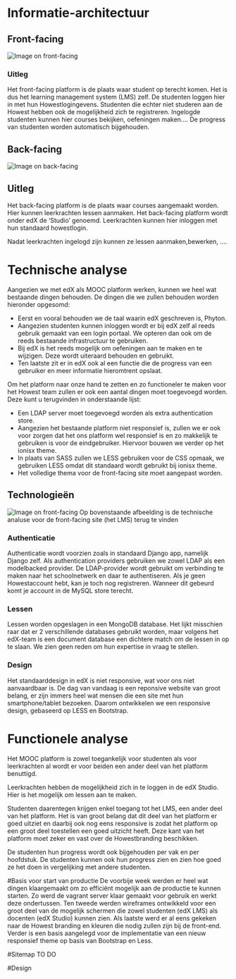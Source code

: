 
# Informatie-architectuur
## Front-facing

![Image on front-facing](images/Front-facing.png "Image front-facing")

### Uitleg
Het front-facing platform is de plaats waar student op terecht komen. Het is dus het learning management system (LMS) zelf. De studenten loggen hier in met hun Howestlogingevens. Studenten die echter niet studeren aan de Howest hebben ook de mogelijkheid zich te registreren. Ingelogde studenten kunnen hier courses bekijken, oefeningen maken…. De progress van studenten worden automatisch bijgehouden.

## Back-facing
![Image on back-facing](images/Back-facing.png "Image back-facing")

## Uitleg
Het back-facing platform is de plaats waar courses aangemaakt worden. Hier kunnen leerkrachten lessen aanmaken. Het back-facing platform wordt onder edX de ‘Studio’ genoemd. Leerkrachten kunnen hier inloggen met hun standaard howestlogin. 


Nadat leerkrachten ingelogd zijn kunnen ze lessen aanmaken,bewerken, …. 

# Technische analyse
Aangezien we met edX als MOOC platform werken, kunnen we heel wat bestaande dingen behouden. De dingen die we zullen behouden worden hieronder opgesomd: 
*	Eerst en vooral behouden we de taal waarin edX geschreven is, Phyton.
*	Aangezien studenten kunnen inloggen wordt er bij edX zelf al reeds gebruik gemaakt van een login portaal. We opteren dan ook om de reeds bestaande infrastructuur te gebruiken.
*	Bij edX is het reeds mogelijk om oefeningen aan te maken en te wijzigen. Deze wordt uiteraard behouden en gebruikt.
*	Ten laatste zit er in edX ook al een functie die de progress van een gebruiker en meer informatie hieromtrent opslaat. 


Om het platform naar onze hand te zetten en zo functioneler te maken voor het Howest team zullen er ook een aantal dingen moet toegevoegd worden. Deze kunt u terugvinden in onderstaande lijst:
*	Een LDAP server moet toegevoegd worden als extra authentication store.
*	Aangezien het bestaande platform niet responsief is, zullen we er ook voor zorgen dat het ons platform wel responsief is en zo makkelijk te gebruiken is voor de eindgebruiker. Hiervoor bouwen we verder op het ionisx theme. 
*	In plaats van SASS zullen we LESS gebruiken voor de CSS opmaak, we gebruiken  LESS omdat dit standaard wordt gebruikt bij ionisx theme.
*	Het volledige thema voor de front-facing site moet aangepast worden.

## Technologieën
![Image on front-facing](images/Front-facingTechnologieën.png "Image front-facing")
Op bovenstaande afbeelding is de technische analuse voor de front-facing site (het LMS) terug te vinden

### Authenticatie
Authenticatie wordt voorzien zoals in standaard Django app, namelijk Django zelf. Als authentication providers gebruiken we zowel LDAP als een modelbacked provider. De LDAP-provider wordt gebruikt om verbinding te maken naar het schoolnetwerk en daar te authentiseren. Als je geen Howestaccount hebt, kan je toch nog registreren. Wanneer dit gebeurd komt je account in de MySQL store terecht.

### Lessen
Lessen worden opgeslagen in een MongoDB database. Het lijkt misschien raar dat er 2 verschillende databases gebruikt worden, maar volgens het edX-team is een document database een dichtere match om de lessen in op te slaan. We zien geen reden om hun expertise in vraag te stellen.

### Design
Het standaarddesign in edX is niet responsive, wat voor ons niet aanvaardbaar is. De dag van vandaag is een reponsive website van groot belang, er zijn immers heel wat mensen die een site met hun smartphone/tablet bezoeken. Daarom ontwikkelen we een responsive design, gebaseerd op LESS en Bootstrap.

# Functionele analyse
Het MOOC platform is zowel toegankelijk voor studenten als voor leerkrachten al wordt er voor beiden een ander deel van het platform benuttigd. 


Leerkrachten hebben de mogelijkheid zich in te loggen in de edX Studio. Hier is het mogelijk om lessen aan te maken.


Studenten daarentegen krijgen enkel toegang tot het LMS, een ander deel van het platform. Het is van groot belang dat dit deel van het platform er goed uitziet en daarbij ook nog eens responsive is zodat het platform op een groot deel toestellen een goed uitzicht heeft. Deze kant van het platform moet zeker en vast over de Howestbranding beschikken.


De studenten hun progress wordt ook bijgehouden per vak en per hoofdstuk. De studenten kunnen ook hun progress zien en zien hoe goed ze het doen in vergelijking met andere studenten.

#Basis voor start van productie
De voorbije week werden er heel wat dingen klaargemaakt om zo efficiënt mogelijk aan de productie te kunnen starten. Zo werd de vagrant server klaar gemaakt voor gebruik en werkt deze ondertussen. Ten tweede werden wireframes ontwikkeld voor een groot deel van de mogelijk schermen die zowel studenten (edX LMS)  als docenten (edX Studio) kunnen zien. Als laatste werd er al eens gekeken naar de Howest branding en kleuren die nodig zullen zijn bij de front-end. Verder is een basis aangelegd voor de implementatie van een nieuw responsief theme op basis van Bootstrap en Less.

#Sitemap TO DO 

#Design
